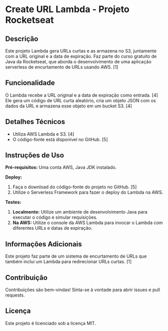 # Create URL Lambda - Projeto Rocketseat

## Descrição

Este projeto Lambda gera URLs curtas e as armazena no S3, juntamente com a URL original e a data de expiração. Faz parte do curso gratuito de Java da Rocketseat, que aborda o desenvolvimento de uma aplicação serverless de encurtamento de URLs usando AWS. [1]

## Funcionalidade

O Lambda recebe a URL original e a data de expiração como entrada. [4] Ele gera um código de URL curta aleatório, cria um objeto JSON com os dados da URL e armazena esse objeto em um bucket S3. [4]

## Detalhes Técnicos

* Utiliza AWS Lambda e S3. [4]
* O código-fonte está disponível no GitHub. [5]

## Instruções de Uso

**Pré-requisitos:** Uma conta AWS, Java JDK instalado.

**Deploy:**

1.  Faça o download do código-fonte do projeto no GitHub. [5]
2.  Utilize o Serverless Framework para fazer o deploy do Lambda na AWS.

**Testes:**

1.  **Localmente:** Utilize um ambiente de desenvolvimento Java para executar o código e simular requisições.
2.  **Na AWS:** Utilize o console da AWS Lambda para invocar o Lambda com diferentes URLs e datas de expiração.

## Informações Adicionais

Este projeto faz parte de um sistema de encurtamento de URLs que também inclui um Lambda para redirecionar URLs curtas. [1]

## Contribuição

Contribuições são bem-vindas! Sinta-se à vontade para abrir issues e pull requests.

## Licença

Este projeto é licenciado sob a licença MIT.
